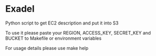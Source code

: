 # Exadel
Python script to get EC2 description and put it into S3

To use it please paste your REGION, ACCESS_KEY, SECRET_KEY and BUCKET to Makefile or environment variables

For usage details please use make help